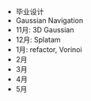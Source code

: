 - 毕业设计
- Gaussian Navigation
- 11月: 3D Gaussian
- 12月: Splatam
- 1月: refactor, Vorinoi
- 2月
- 3月
- 4月
- 5月